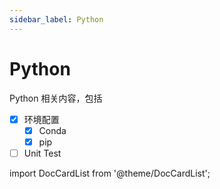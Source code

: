 ```yaml
---
sidebar_label: Python
---
```


# Python

Python 相关内容，包括

- [x] 环境配置
  - [x] Conda
  - [x] pip
- [ ] Unit Test

import DocCardList from '@theme/DocCardList';

<DocCardList />
